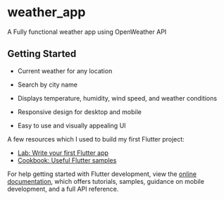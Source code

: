 # weather_app

A Fully functional weather app using OpenWeather API

## Getting Started

- Current weather for any location

- Search by city name

- Displays temperature, humidity, wind speed, and weather conditions

- Responsive design for desktop and mobile

- Easy to use and visually appealing UI

A few resources which I used to build my first Flutter project:

- [Lab: Write your first Flutter app](https://docs.flutter.dev/get-started/codelab)
- [Cookbook: Useful Flutter samples](https://docs.flutter.dev/cookbook)

For help getting started with Flutter development, view the
[online documentation](https://docs.flutter.dev/), which offers tutorials,
samples, guidance on mobile development, and a full API reference.
